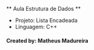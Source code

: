 ** Aula Estrutura de Dados **
  * Projeto: Lista Encadeada
  * Linguagem: C++
  
<h4>Created by: Matheus Madureira <h4>
